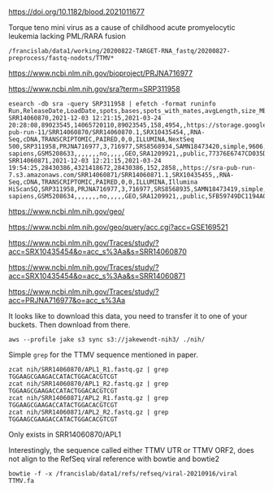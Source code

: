 


https://doi.org/10.1182/blood.2021011677

Torque teno mini virus as a cause of childhood acute promyelocytic leukemia lacking PML/RARA fusion

```
/francislab/data1/working/20200822-TARGET-RNA_fastq/20200827-preprocess/fastq-nodots/TTMV*
```




https://www.ncbi.nlm.nih.gov/bioproject/PRJNA716977

https://www.ncbi.nlm.nih.gov/sra?term=SRP311958


```
esearch -db sra -query SRP311958 | efetch -format runinfo 
Run,ReleaseDate,LoadDate,spots,bases,spots_with_mates,avgLength,size_MB,AssemblyName,download_path,Experiment,LibraryName,LibraryStrategy,LibrarySelection,LibrarySource,LibraryLayout,InsertSize,InsertDev,Platform,Model,SRAStudy,BioProject,Study_Pubmed_id,ProjectID,Sample,BioSample,SampleType,TaxID,ScientificName,SampleName,g1k_pop_code,source,g1k_analysis_group,Subject_ID,Sex,Disease,Tumor,Affection_Status,Analyte_Type,Histological_Type,Body_Site,CenterName,Submission,dbgap_study_accession,Consent,RunHash,ReadHash
SRR14060870,2021-12-03 12:21:15,2021-03-24 20:28:08,89023545,14065720110,89023545,158,4954,,https://storage.googleapis.com/sra-pub-run-11/SRR14060870/SRR14060870.1,SRX10435454,,RNA-Seq,cDNA,TRANSCRIPTOMIC,PAIRED,0,0,ILLUMINA,NextSeq 500,SRP311958,PRJNA716977,3,716977,SRS8568934,SAMN18473420,simple,9606,Homo sapiens,GSM5208633,,,,,,,no,,,,,GEO,SRA1209921,,public,77376E6747CD035DCA7DC47D4CA2E8E2,203E829017F27042C6B81974314B1517
SRR14060871,2021-12-03 12:21:15,2021-03-24 19:54:25,28430386,4321418672,28430386,152,2858,,https://sra-pub-run-7.s3.amazonaws.com/SRR14060871/SRR14060871.1,SRX10435455,,RNA-Seq,cDNA,TRANSCRIPTOMIC,PAIRED,0,0,ILLUMINA,Illumina HiScanSQ,SRP311958,PRJNA716977,3,716977,SRS8568935,SAMN18473419,simple,9606,Homo sapiens,GSM5208634,,,,,,,no,,,,,GEO,SRA1209921,,public,5FB59749DC1194A0B9E05ECE20AFEFFE,E714E338383968E2959D58FD287E41BE
```


https://www.ncbi.nlm.nih.gov/geo/

https://www.ncbi.nlm.nih.gov/geo/query/acc.cgi?acc=GSE169521

https://www.ncbi.nlm.nih.gov/Traces/study/?acc=SRX10435454&o=acc_s%3Aa&s=SRR14060870

https://www.ncbi.nlm.nih.gov/Traces/study/?acc=SRX10435454&o=acc_s%3Aa&s=SRR14060871




https://www.ncbi.nlm.nih.gov/Traces/study/?acc=PRJNA716977&o=acc_s%3Aa

It looks like to download this data, you need to transfer it to one of your buckets. Then download from there.

```
aws --profile jake s3 sync s3://jakewendt-nih3/ ./nih/
```


Simple `grep` for the TTMV sequence mentioned in paper.
```
zcat nih/SRR14060870/APL1_R1.fastq.gz | grep TGGAAGCGAAGACCATACTGGACACGTCGT
zcat nih/SRR14060870/APL1_R2.fastq.gz | grep TGGAAGCGAAGACCATACTGGACACGTCGT
zcat nih/SRR14060871/APL2_R1.fastq.gz | grep TGGAAGCGAAGACCATACTGGACACGTCGT
zcat nih/SRR14060871/APL2_R2.fastq.gz | grep TGGAAGCGAAGACCATACTGGACACGTCGT
```

Only exists in SRR14060870/APL1



Interestingly, the sequence called either TTMV UTR or TTMV ORF2, does not align to the RefSeq viral reference with bowtie and bowtie2

```
bowtie -f -x /francislab/data1/refs/refseq/viral-20210916/viral TTMV.fa
```



